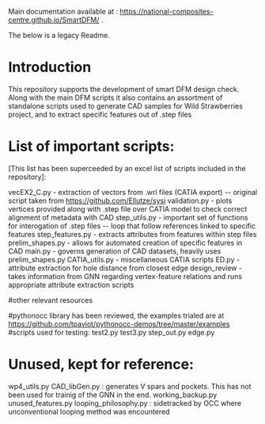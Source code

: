
Main documentation available at : https://national-composites-centre.github.io/SmartDFM/ .

The below is a legacy Readme.

# Introduction 
This repository supports the development of smart DFM design check. Along with the main DFM scripts it also
contains an assortment of standalone scripts used to generate CAD samples for Wild Strawberries project, 
and to extract specific features out of .step files 

# List of important scripts:
[This list has been superceeded by an excel list of scripts included in the repository]:

vecEX2_C.py - extraction of vectors from .wrl files (CATIA export) -- original script taken from https://github.com/Ellutze/sysi
validation.py - plots vertices provided along with .step file over CATIA model to check correct alignment of metadata with CAD
step_utils.py - important set of functions for interogation of .step files -- loop that follow references linked to specific features
step_features.py - extracts attributes from features within step files
prelim_shapes.py - allows for automated creation of specific features in CAD
main.py - governs generation of CAD datasets, heavily uses prelim_shapes.py 
CATIA_utils.py - miscellaneous CATIA scripts
ED.py - attribute extraction for hole distance from closest edge
design_review - takes information from GNN regarding vertex-feature relations and runs appropriate attribute extraction scripts


#other relevant resources

#pythonocc library has been reviewed, the examples trialed are at https://github.com/tpaviot/pythonocc-demos/tree/master/examples
#scripts used for testing:
test2.py
test3.py
step_out.py
edge.py


# Unused, kept for reference:
wp4_utils.py
CAD_libGen.py : generates V spars and pockets. This has not been used for trainig of the GNN in the end.
working_backup.py
unused_features.py
looping_philosophy.py : sidetracked by OCC where unconventional looping method was encountered 


